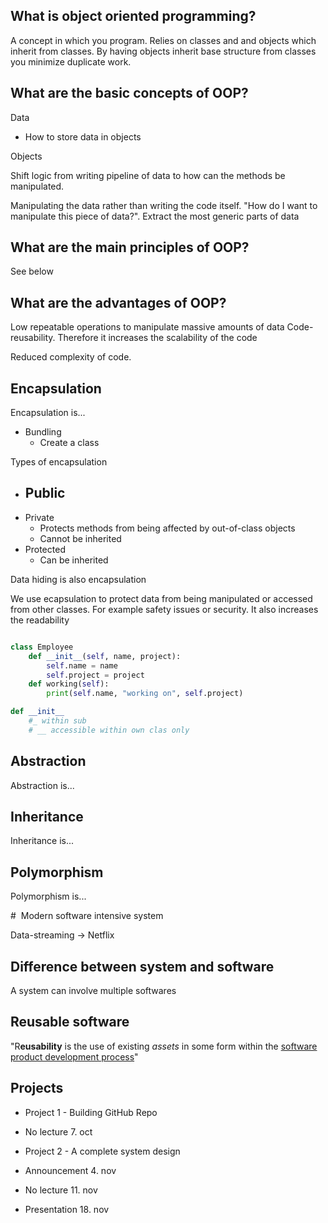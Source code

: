 ## What is object oriented programming?

A concept in which you program. Relies on classes and and objects which inherit from classes.
By having objects inherit base structure from classes you minimize duplicate work.

## What are the basic concepts of OOP?
Data
- How to store data in objects

Objects

Shift logic from writing pipeline of data to how can the methods be manipulated. 

Manipulating the data rather than writing the code itself. "How do I want to manipulate this piece of data?". Extract the most generic parts of data

## What are the main principles of OOP?

See below

## What are the advantages of OOP?

Low repeatable operations to manipulate massive amounts of data
Code-reusability. Therefore it increases the scalability of the code

Reduced complexity of code.

## Encapsulation

Encapsulation is...
- Bundling
	- Create a class

Types of encapsulation
- Public
	- 
- Private
	- Protects methods from being affected by out-of-class objects
	- Cannot be inherited
- Protected
	- Can be inherited

Data hiding is also encapsulation

We use ecapsulation to protect data from being manipulated or accessed from other classes.
For example safety issues or security.
It also increases the readability

```python

class Employee
	def __init__(self, name, project):
		self.name = name
		self.project = project
	def working(self):
		print(self.name, "working on", self.project)	

```

```python
def __init__
	#_ within sub
	# __ accessible within own clas only
```

## Abstraction

Abstraction is...

## Inheritance

Inheritance is...

## Polymorphism

Polymorphism is...



#  Modern software intensive system

  

  

  

  

Data-streaming -> Netflix

  

  

  

  

## Difference between system and software

  

A system can involve multiple softwares

  

## Reusable software

  

"R**eusability** is the use of existing _assets_ in some form within the [software product development process](https://en.wikipedia.org/wiki/Software_development_process "Software development process")"

  

  

## Projects

- Project 1 - Building GitHub Repo

- No lecture 7. oct

- Project 2 - A complete system design

- Announcement 4. nov

- No lecture 11. nov

- Presentation 18. nov